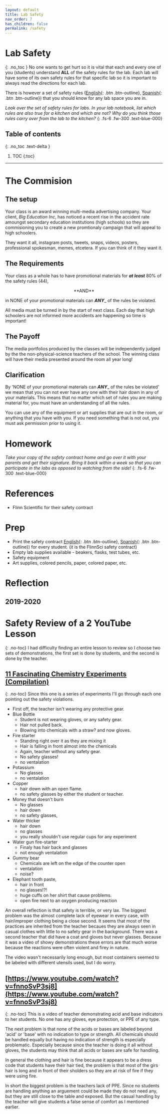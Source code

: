 ```yaml
---
layout: default
title: Lab Safety
nav_order: 7
has_children: false
permalink: /safety
---
```


# Lab Safety
{: .no_toc }
No one wants to get hurt so it is vital that each and every one of you (students) understand **ALL** of the safety rules for the lab.
Each lab will have some of its own safety rules for that specific lab so it is important to always read the directions for each lab.

There is however a set of safety rules ([English](https://www.flinnsci.com/api/library/Download/80efae9513b548d6999c31d38ac36abe){: .btn .btn-outline}, [Spanish](https://www.flinnsci.com/high-school-student-safety-contract---spanish/dc10495/){: .btn .btn-outline}) that you should know for any lab space you are in.

_Look over the set of safety rules for labs.  In your lab notebook, list which rules are also true for a kitchen and which are not?  Why do you think those rules carry over from the lab to the kitchen?_
{: .fs-6 .fw-300 .text-blue-000}


<!-- table of contents for the page -->
## Table of contents
{: .no_toc .text-delta }

1. TOC
{:toc}

---
# The Commision
## The setup
Your class is an award winning multi-media advertising company.
Your client, _Big Education Inc_, has noticed a recent rise in the accident rate amoungst secondary education institutions (high schools) so they are commisioning you to create a new promtionaly campaign that will appeal to high schoolers.

They want it all, instagram posts, tweets, snaps, videos, posters, professional spokesman, memes, etcetera.
If you can think of it they want it.

## The Requirements
Your class as a whole has to have promotional materials for _**at least**_ 80% of the safety rules (44),

<center>**AND**</center>

in NONE of your promotional materials can _**ANY**__ of the rules be violated.

All media must be turned in by the start of next class.
Each day that high schoolers are not informed more accidents are happening so time is important!

## The Payoff
The media portfolios produced by the classes will be independently judged by the the non-physical-science teachers of the school.
The winning class will have their media presented around the room all year long!

## Clarification
By 'NONE of your promotional materials can _**ANY**__ of the rules be violated' we mean that you can not ever have any one with their hair down in any of your materials.
This means that no matter which set of rules you are making material for, you must have an understanding of all the rules.

You can use any of the equipment or art supplies that are out in the room, or anything that you have with you.
If you need something that is not out, you must ask permission prior to using it.


# Homework
_Take your copy of the safety contract home and go over it with your parents and get their signature.  Bring it back within a week so that you can participate in the labs as opposed to watching from the side!_
{: .fs-6 .fw-300 .text-blue-000}


# References
  * Flinn Scientific for their safety contract

# Prep
  * Print the safety contract [English](https://www.flinnsci.com/api/library/Download/80efae9513b548d6999c31d38ac36abe){: .btn .btn-outline}, [Spanish](https://www.flinnsci.com/high-school-student-safety-contract---spanish/dc10495/){: .btn .btn-outline}) for every student. (it is the FlinnSci safety contract)
  * Empty lab supplies available - beakers, flasks, test tubes, etc.
  * Safety equipment
  * Art supplies, colored pencils, paper, colored paper, etc.

# Reflection
## 2019-2020

# Safety Review of a 2 YouTube Lesson
{: .no-toc}
I had difficulty finding an entire lesson to review so I choose two sets of demonstrations, the first set is done by students, and the second is done by the teacher.

## [11 Fascinating Chemistry Experiments (Compilation)](https://www.youtube.com/watch?v=8vyboVwyzfU&t=229s)
{: .no-toc}
Since this one is a series of experiments I'll go through each one pointing out the safety violations.

  * First off, the teacher isn't wearing any protective gear.
  * Blue Bottle
      - Student is not wearing gloves, or any safety gear.
      - Hair not pulled back.
      - Blowing into chemicals with a straw? and now gloves.
  * Fire starter
      - Standing right over it as they are mixing it
      - Hair is falling in front almost into the chemicals
      - Again, teacher without any safety gear.
      - No safety glasses!
      - no ventalation
  * Potassium
      - No glasses
      - no ventalation
  * Copper
      - hair down with an open flame.
      - no safety glasses by either the student or teacher.
  * Money that doesn't burn
      - No glasses
      - hair down
      - no safety glasses, 
  * Water thicker
      - hair down
      - no glasses
      - you really shouldn't use regular cups for any experiment
  * Water gun fire-starter
      - Finaly has hair back and glasses
      - not enough ventalation
  * Gummy bear
      - Chemicals are left on the edge of the counter open
      - ventalation
      - noise?
  * Elephant tooth paste,
      - hair in front
      - no glasses!?!
      - huge cuffs on her shirt that cause problems.
      - open fire next to an oxygen producing reaction

An overall reflection is that safety is terrible, or very lax.
The biggest problem was the almost complete lack of eyewear in every case, with hair/improper clothing being a close second.
It seems that most of the practices are inherited from the teacher becaues they are always seen in casual clothes with little to no safety gear in the background.  There was a second teacher that did have a coat and gloves but never glasses.
Because it was a video of showy demonstrations these errors are that much worse because the reactions were often violent and firey in nature.

The video wasn't necessarily long enough, but most containers seemed to be labeled with different utensils used, but I do worry.

## [https://www.youtube.com/watch?v=fnnoSvP3sj8](https://www.youtube.com/watch?v=fnnoSvP3sj8)
{: .no-toc}
This is a video of teacher demonstrating acid and base indicators to her students.
No one has any gloves, eye protection, or PPE of any type.

The next problem is that none of the acids or bases are labeled beyond 'acid' or 'base' with no indication to type or strength.
All chemicals should be handled equally but having no indication of strength is especially problematic.
Especially because since the teacher is doing it all without gloves, the students may think that all acids or bases are safe for handling.

In general the clothing and hair is fine because it appears to be a dress code that students have their hair tied, the problem is that most of the girs hair is long and in front of their sholders so they are at risk of fire if they were using fire.

In short the biggest problem is the teachers lack of PPE.  Since no students are handling anything an arguement could be made they do not need any, but they are still close to the table and exposed.
But the casual handling by the teacher will give students a false sense of comfort as I mentioned earlier.
